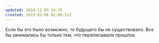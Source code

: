 ```yaml
---
updated: 2024-11-03 14:35
created: 2019-03-06 02:06:51Z
---
```


Если бы это было возможно, то будущего бы не существовало. Все бы занимались бы только тем, что переписывали прошлое.